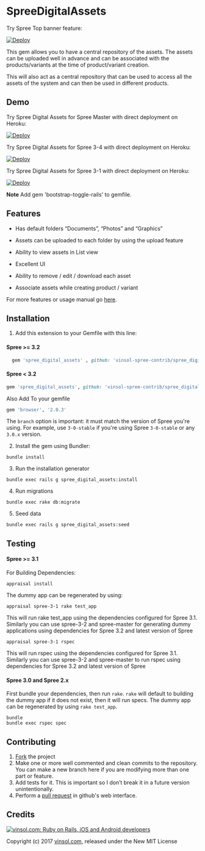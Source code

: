 SpreeDigitalAssets
==================
Try Spree Top banner feature:

[![Deploy](https://www.herokucdn.com/deploy/button.svg)](https://heroku.com/deploy?template=https://github.com/vinsol-spree-contrib/spree-demo-heroku/tree/spree-top-banner)

This gem allows you to have a central repository of the assets. The assets can be uploaded well
in advance and can be associated with the products/variants at the time of product/variant
creation.

This will also act as a central repository that can be used to access all the assets of the system
and can then be used in different products.

Demo
-----------------------------------

Try Spree Digital Assets for Spree Master with direct deployment on Heroku:

[![Deploy](https://www.herokucdn.com/deploy/button.svg)](https://heroku.com/deploy?template=https://github.com/vinsol-spree-contrib/spree-demo-heroku/tree/spree-digital-assets-master)

Try Spree Digital Assets for Spree 3-4 with direct deployment on Heroku:

[![Deploy](https://www.herokucdn.com/deploy/button.svg)](https://heroku.com/deploy?template=https://github.com/vinsol-spree-contrib/spree-demo-heroku/tree/spree-digital-assets)

Try Spree Digital Assets for Spree 3-1 with direct deployment on Heroku:

[![Deploy](https://www.herokucdn.com/deploy/button.svg)](https://heroku.com/deploy?template=https://github.com/vinsol-spree-contrib/spree-demo-heroku/tree/spree-digital-assets-3-1)

**Note** Add gem 'bootstrap-toggle-rails' to gemfile.

## Features

* Has default folders “Documents”, “Photos” and “Graphics”

* Assets can be uploaded to each folder by using the upload feature

* Ability to view assets in List view

* Excellent UI

* Ability to remove / edit / download each asset

* Associate assets while creating product / variant

For more features or usage manual go [here](http://vinsol.com/spreecommerce-digital-asset-management).

## Installation

1. Add this extension to your Gemfile with this line:

  #### Spree >= 3.2

  ```ruby
    gem 'spree_digital_assets' , github: 'vinsol-spree-contrib/spree_digital_assets'
  ```

  #### Spree < 3.2

  ```ruby
  gem 'spree_digital_assets', github: 'vinsol-spree-contrib/spree_digital_assets', branch: 'X-X-stable'
  ```

  Also Add To your gemfile

  ```ruby
  gem 'browser', '2.0.3'
  ```

  The `branch` option is important: it must match the version of Spree you're using.
  For example, use `3-0-stable` if you're using Spree `3-0-stable` or any `3.0.x` version.

2. Install the gem using Bundler:
  ```shell
  bundle install
  ```

3. Run the installation generator
  ```shell
  bundle exec rails g spree_digital_assets:install
  ```

4. Run migrations
  ```shell
  bundle exec rake db:migrate
  ```

5. Seed data
  ```shell
  bundle exec rails g spree_digital_assets:seed
  ```

## Testing

  #### Spree >= 3.1

  For Building Dependencies:
  ```shell
  appraisal install
  ```

  The dummy app can be regenerated by using:
  ```shell
  appraisal spree-3-1 rake test_app

  ```
  This will run rake test_app using the dependencies configured for Spree 3.1. Similarly you can use spree-3-2 and spree-master for generating dummy applications using dependencies for Spree 3.2 and latest version of Spree


  ```shell
  appraisal spree-3-1 rspec
  ```
  This will run rspec using the dependencies configured for Spree 3.1. Similarly you can use spree-3-2 and spree-master to run rspec using dependencies for Spree 3.2 and latest version of Spree


  #### Spree 3.0 and Spree 2.x

  First bundle your dependencies, then run `rake`. `rake` will default to building the dummy app if it does not exist, then it will run specs. The dummy app can be regenerated by using `rake test_app`.

  ```shell
  bundle
  bundle exec rspec spec
  ```

## Contributing

1. [Fork](https://help.github.com/articles/fork-a-repo) the project
2. Make one or more well commented and clean commits to the repository. You can make a new branch here if you are modifying more than one part or feature.
3. Add tests for it. This is important so I don’t break it in a future version unintentionally.
4. Perform a [pull request](https://help.github.com/articles/using-pull-requests) in github's web interface.

## Credits

[![vinsol.com: Ruby on Rails, iOS and Android developers](http://vinsol.com/vin_logo.png "Ruby on Rails, iOS and Android developers")](http://vinsol.com)

Copyright (c) 2017 [vinsol.com](http://vinsol.com "Ruby on Rails, iOS and Android developers"), released under the New MIT License

